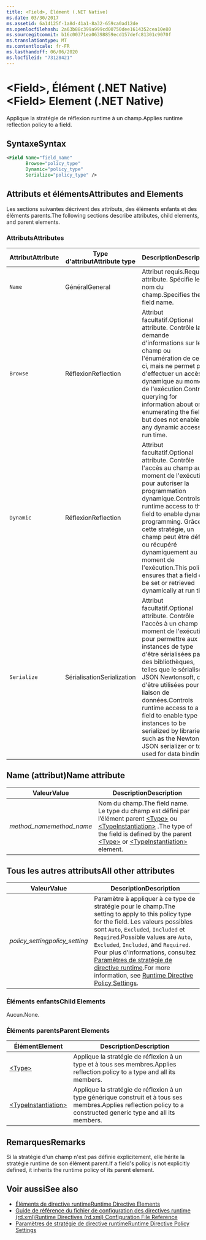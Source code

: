 ```yaml
---
title: <Field>, Élément (.NET Native)
ms.date: 03/30/2017
ms.assetid: 6a14125f-1a8d-41a1-8a32-659ca0ad12de
ms.openlocfilehash: 2a63b88c399a999cd00750dee1614352cea10e80
ms.sourcegitcommit: b16c00371ea06398859ecd157defc81301c9070f
ms.translationtype: MT
ms.contentlocale: fr-FR
ms.lasthandoff: 06/06/2020
ms.locfileid: "73128421"
---
```

# <a name="field-element-net-native"></a><span data-ttu-id="2dfa1-102">\<Field>, Élément (.NET Native)</span><span class="sxs-lookup"><span data-stu-id="2dfa1-102">\<Field> Element (.NET Native)</span></span>
<span data-ttu-id="2dfa1-103">Applique la stratégie de réflexion runtime à un champ.</span><span class="sxs-lookup"><span data-stu-id="2dfa1-103">Applies runtime reflection policy to a field.</span></span>  
  
## <a name="syntax"></a><span data-ttu-id="2dfa1-104">Syntaxe</span><span class="sxs-lookup"><span data-stu-id="2dfa1-104">Syntax</span></span>  
  
```xml  
<Field Name="field_name"  
       Browse="policy_type"  
       Dynamic="policy_type"  
       Serialize="policy_type" />  
```  
  
## <a name="attributes-and-elements"></a><span data-ttu-id="2dfa1-105">Attributs et éléments</span><span class="sxs-lookup"><span data-stu-id="2dfa1-105">Attributes and Elements</span></span>  
 <span data-ttu-id="2dfa1-106">Les sections suivantes décrivent des attributs, des éléments enfants et des éléments parents.</span><span class="sxs-lookup"><span data-stu-id="2dfa1-106">The following sections describe attributes, child elements, and parent elements.</span></span>  
  
### <a name="attributes"></a><span data-ttu-id="2dfa1-107">Attributs</span><span class="sxs-lookup"><span data-stu-id="2dfa1-107">Attributes</span></span>  
  
|<span data-ttu-id="2dfa1-108">Attribut</span><span class="sxs-lookup"><span data-stu-id="2dfa1-108">Attribute</span></span>|<span data-ttu-id="2dfa1-109">Type d'attribut</span><span class="sxs-lookup"><span data-stu-id="2dfa1-109">Attribute type</span></span>|<span data-ttu-id="2dfa1-110">Description</span><span class="sxs-lookup"><span data-stu-id="2dfa1-110">Description</span></span>|  
|---------------|--------------------|-----------------|  
|`Name`|<span data-ttu-id="2dfa1-111">Général</span><span class="sxs-lookup"><span data-stu-id="2dfa1-111">General</span></span>|<span data-ttu-id="2dfa1-112">Attribut requis.</span><span class="sxs-lookup"><span data-stu-id="2dfa1-112">Required attribute.</span></span> <span data-ttu-id="2dfa1-113">Spécifie le nom du champ.</span><span class="sxs-lookup"><span data-stu-id="2dfa1-113">Specifies the field name.</span></span>|  
|`Browse`|<span data-ttu-id="2dfa1-114">Réflexion</span><span class="sxs-lookup"><span data-stu-id="2dfa1-114">Reflection</span></span>|<span data-ttu-id="2dfa1-115">Attribut facultatif.</span><span class="sxs-lookup"><span data-stu-id="2dfa1-115">Optional attribute.</span></span> <span data-ttu-id="2dfa1-116">Contrôle la demande d'informations sur le champ ou l'énumération de celui-ci, mais ne permet pas d'effectuer un accès dynamique au moment de l'exécution.</span><span class="sxs-lookup"><span data-stu-id="2dfa1-116">Controls querying for information about or enumerating the field but does not enable any dynamic access at run time.</span></span>|  
|`Dynamic`|<span data-ttu-id="2dfa1-117">Réflexion</span><span class="sxs-lookup"><span data-stu-id="2dfa1-117">Reflection</span></span>|<span data-ttu-id="2dfa1-118">Attribut facultatif.</span><span class="sxs-lookup"><span data-stu-id="2dfa1-118">Optional attribute.</span></span> <span data-ttu-id="2dfa1-119">Contrôle l'accès au champ au moment de l'exécution pour autoriser la programmation dynamique.</span><span class="sxs-lookup"><span data-stu-id="2dfa1-119">Controls runtime access to the field to enable dynamic programming.</span></span> <span data-ttu-id="2dfa1-120">Grâce à cette stratégie, un champ peut être défini ou récupéré dynamiquement au moment de l'exécution.</span><span class="sxs-lookup"><span data-stu-id="2dfa1-120">This policy ensures that a field can be set or retrieved dynamically at run time.</span></span>|  
|`Serialize`|<span data-ttu-id="2dfa1-121">Sérialisation</span><span class="sxs-lookup"><span data-stu-id="2dfa1-121">Serialization</span></span>|<span data-ttu-id="2dfa1-122">Attribut facultatif.</span><span class="sxs-lookup"><span data-stu-id="2dfa1-122">Optional attribute.</span></span> <span data-ttu-id="2dfa1-123">Contrôle l'accès à un champ au moment de l'exécution pour permettre aux instances de type d'être sérialisées par des bibliothèques, telles que le sérialiseur JSON Newtonsoft, ou d'être utilisées pour la liaison de données.</span><span class="sxs-lookup"><span data-stu-id="2dfa1-123">Controls runtime access to a field to enable type instances to be serialized by libraries such as the Newtonsoft JSON serializer or to be used for data binding.</span></span>|  
  
## <a name="name-attribute"></a><span data-ttu-id="2dfa1-124">Name (attribut)</span><span class="sxs-lookup"><span data-stu-id="2dfa1-124">Name attribute</span></span>  
  
|<span data-ttu-id="2dfa1-125">Valeur</span><span class="sxs-lookup"><span data-stu-id="2dfa1-125">Value</span></span>|<span data-ttu-id="2dfa1-126">Description</span><span class="sxs-lookup"><span data-stu-id="2dfa1-126">Description</span></span>|  
|-----------|-----------------|  
|<span data-ttu-id="2dfa1-127">*method_name*</span><span class="sxs-lookup"><span data-stu-id="2dfa1-127">*method_name*</span></span>|<span data-ttu-id="2dfa1-128">Nom du champ.</span><span class="sxs-lookup"><span data-stu-id="2dfa1-128">The field name.</span></span> <span data-ttu-id="2dfa1-129">Le type du champ est défini par l’élément parent [\<Type>](type-element-net-native.md) ou [\<TypeInstantiation>](typeinstantiation-element-net-native.md) .</span><span class="sxs-lookup"><span data-stu-id="2dfa1-129">The type of the field is defined by the parent [\<Type>](type-element-net-native.md) or [\<TypeInstantiation>](typeinstantiation-element-net-native.md) element.</span></span>|  
  
## <a name="all-other-attributes"></a><span data-ttu-id="2dfa1-130">Tous les autres attributs</span><span class="sxs-lookup"><span data-stu-id="2dfa1-130">All other attributes</span></span>  
  
|<span data-ttu-id="2dfa1-131">Valeur</span><span class="sxs-lookup"><span data-stu-id="2dfa1-131">Value</span></span>|<span data-ttu-id="2dfa1-132">Description</span><span class="sxs-lookup"><span data-stu-id="2dfa1-132">Description</span></span>|  
|-----------|-----------------|  
|<span data-ttu-id="2dfa1-133">*policy_setting*</span><span class="sxs-lookup"><span data-stu-id="2dfa1-133">*policy_setting*</span></span>|<span data-ttu-id="2dfa1-134">Paramètre à appliquer à ce type de stratégie pour le champ.</span><span class="sxs-lookup"><span data-stu-id="2dfa1-134">The setting to apply to this policy type for the field.</span></span> <span data-ttu-id="2dfa1-135">Les valeurs possibles sont `Auto`, `Excluded`, `Included` et `Required`.</span><span class="sxs-lookup"><span data-stu-id="2dfa1-135">Possible values are `Auto`, `Excluded`, `Included`, and `Required`.</span></span> <span data-ttu-id="2dfa1-136">Pour plus d’informations, consultez [Paramètres de stratégie de directive runtime](runtime-directive-policy-settings.md).</span><span class="sxs-lookup"><span data-stu-id="2dfa1-136">For more information, see [Runtime Directive Policy Settings](runtime-directive-policy-settings.md).</span></span>|  
  
### <a name="child-elements"></a><span data-ttu-id="2dfa1-137">Éléments enfants</span><span class="sxs-lookup"><span data-stu-id="2dfa1-137">Child Elements</span></span>  
 <span data-ttu-id="2dfa1-138">Aucun.</span><span class="sxs-lookup"><span data-stu-id="2dfa1-138">None.</span></span>  
  
### <a name="parent-elements"></a><span data-ttu-id="2dfa1-139">Éléments parents</span><span class="sxs-lookup"><span data-stu-id="2dfa1-139">Parent Elements</span></span>  
  
|<span data-ttu-id="2dfa1-140">Élément</span><span class="sxs-lookup"><span data-stu-id="2dfa1-140">Element</span></span>|<span data-ttu-id="2dfa1-141">Description</span><span class="sxs-lookup"><span data-stu-id="2dfa1-141">Description</span></span>|  
|-------------|-----------------|  
|[\<Type>](type-element-net-native.md)|<span data-ttu-id="2dfa1-142">Applique la stratégie de réflexion à un type et à tous ses membres.</span><span class="sxs-lookup"><span data-stu-id="2dfa1-142">Applies reflection policy to a type and all its members.</span></span>|  
|[\<TypeInstantiation>](typeinstantiation-element-net-native.md)|<span data-ttu-id="2dfa1-143">Applique la stratégie de réflexion à un type générique construit et à tous ses membres.</span><span class="sxs-lookup"><span data-stu-id="2dfa1-143">Applies reflection policy to a constructed generic type and all its members.</span></span>|  
  
## <a name="remarks"></a><span data-ttu-id="2dfa1-144">Remarques</span><span class="sxs-lookup"><span data-stu-id="2dfa1-144">Remarks</span></span>  
 <span data-ttu-id="2dfa1-145">Si la stratégie d'un champ n'est pas définie explicitement, elle hérite la stratégie runtime de son élément parent.</span><span class="sxs-lookup"><span data-stu-id="2dfa1-145">If a field's policy is not explicitly defined, it inherits the runtime policy of its parent element.</span></span>  
  
## <a name="see-also"></a><span data-ttu-id="2dfa1-146">Voir aussi</span><span class="sxs-lookup"><span data-stu-id="2dfa1-146">See also</span></span>

- [<span data-ttu-id="2dfa1-147">Éléments de directive runtime</span><span class="sxs-lookup"><span data-stu-id="2dfa1-147">Runtime Directive Elements</span></span>](runtime-directive-elements.md)
- [<span data-ttu-id="2dfa1-148">Guide de référence du fichier de configuration des directives runtime (rd.xml)</span><span class="sxs-lookup"><span data-stu-id="2dfa1-148">Runtime Directives (rd.xml) Configuration File Reference</span></span>](runtime-directives-rd-xml-configuration-file-reference.md)
- [<span data-ttu-id="2dfa1-149">Paramètres de stratégie de directive runtime</span><span class="sxs-lookup"><span data-stu-id="2dfa1-149">Runtime Directive Policy Settings</span></span>](runtime-directive-policy-settings.md)
